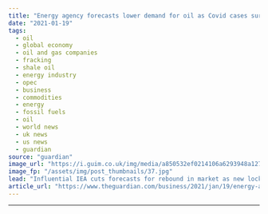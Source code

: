 ```yaml
---
title: "Energy agency forecasts lower demand for oil as Covid cases surge"
date: "2021-01-19"
tags: 
  - oil
  - global economy
  - oil and gas companies
  - fracking
  - shale oil
  - energy industry
  - opec
  - business
  - commodities
  - energy
  - fossil fuels
  - oil
  - world news
  - uk news
  - us news
  - guardian
source: "guardian"
image_url: "https://i.guim.co.uk/img/media/a850532ef0214106a6293948a127b5c997dc01ab/0_116_3500_2102/master/3500.jpg?width=460&quality=85&auto=format&fit=max&s=c0acc437fdf56c69173129f4b2afb653"
image_fp: "/assets/img/post_thumbnails/37.jpg"
lead: "Influential IEA cuts forecasts for rebound in market as new lockdowns biteWorld oil demand will be lower than forecast this year as a surge in new coronavirus cases looks likely to keep restrictions on the global economy in place, the International E..."
article_url: "https://www.theguardian.com/business/2021/jan/19/energy-agency-forecasts-lower-demand-for-oil-as-covid-cases-surge"
---
```


---
